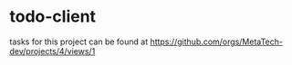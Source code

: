 # todo-client

tasks for this project can be found at https://github.com/orgs/MetaTech-dev/projects/4/views/1

